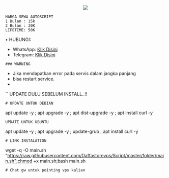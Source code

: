 <p align="center">  
  <img src="https://readme-typing-svg.herokuapp.com?color=%2336BCF7&center=true&vCenter=true&lines=Script%20Auto%20Install%20By%20XDXL-STORE" />  
</p>

```
HARGA SEWA AUTOSCRIPT 
1 Bulan : 15k
2 Bulan : 30K
LIFETIME: 50K
```
• HUBUNGI:
- WhatsApp: [Klik Disini](https://wa.me/62839246692)
- Telegram: [Klik Disini](https://t.me/Daff_Store75)

```
### WARNING
```
- Jika mendapatkan error pada servis dalam jangka panjang
- bisa restart service.
- 
``
UPDATE DULU SEBELUM INSTALL..!!
```
# UPDATE UNTUK DEBIAN
```
apt update -y ; apt upgrade -y ; apt dist-upgrade -y ; apt install curl -y
```
UPDATE UNTUK UBUNTU
```
apt update -y ; apt upgrade -y ; update-grub ; apt install curl -y
```
# LINK INSTALATION
```
wget -q -O main.sh "https://raw.githubusercontent.com/Daffastorevps/Script/master/folder/main.sh";chmod +x main.sh;bash main.sh
```
# Chat gw untuk pointing vps kalian

